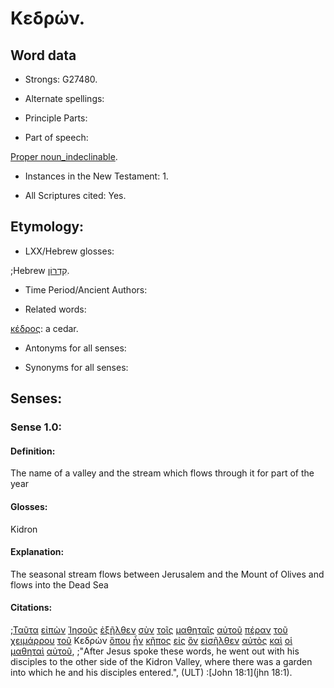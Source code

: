 # Κεδρών.

<!-- Status: S2=Needs2ndReview -->
<!-- Lexica used for edits: BDAG, FFM, LN, BN, A-S -->

## Word data

* Strongs: G27480.


* Alternate spellings:

* Principle Parts: 

* Part of speech: 

[Proper noun_indeclinable](http://ugg.readthedocs.io/en/latest/proper_noun_indeclinable.html).

* Instances in the New Testament: 1.

* All Scriptures cited: Yes.

## Etymology: 

* LXX/Hebrew glosses: 

;Hebrew [קִדְרוֹן](//en-uhal/H6939).

* Time Period/Ancient Authors: 

* Related words: 

[κέδρος](../G27475/01.md): a cedar.

* Antonyms for all senses:

* Synonyms for all senses: 

## Senses:

### Sense 1.0:

#### Definition: 

The name of a valley and the stream which flows through it for part of the year 

#### Glosses:

Kidron 

#### Explanation:

The seasonal stream flows between Jerusalem and the Mount of Olives and flows into the Dead Sea

#### Citations:

;[Ταῦτα](../G37780/01.md) [εἰπὼν](../G30040/01.md) [Ἰησοῦς](../G24240/01.md) [ἐξῆλθεν](../G18310/01.md) [σὺν](../G48620/01.md) [τοῖς](../G35880/01.md) [μαθηταῖς](../G31010/01.md) [αὐτοῦ](../G08460/01.md) [πέραν](../G40080/01.md) [τοῦ](../G35880/01.md) [χειμάρρου](../G54930/01.md) [τοῦ](../G35880/01.md) Κεδρὼν [ὅπου](../G36990/01.md) [ἦν](../G99999/01.md) [κῆπος](../G27790/01.md) [εἰς](../G15190/01.md) [ὃν](../G37390/01.md) [εἰσῆλθεν](../G15250/01.md) [αὐτὸς](../G08460/01.md) [καὶ](../G25320/01.md) [οἱ](../G35880/01.md) [μαθηταὶ](../G31010/01.md) [αὐτοῦ](../G08460/01.md), 
;"After Jesus spoke these words, he went out with his disciples to the other side of the Kidron Valley, where there was a garden into which he and his disciples entered.",  (ULT)
:[John 18:1](jhn 18:1).
